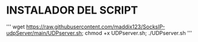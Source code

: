 

# INSTALADOR DEL SCRIPT

'''
wget https://raw.githubusercontent.com/maddix123/SocksIP-udpServer/main/UDPserver.sh; chmod +x UDPserver.sh; ./UDPserver.sh
'''

